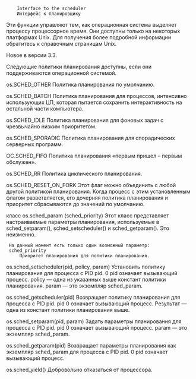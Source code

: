         Interface to the scheduler
        Интерфейс к планировщику

Эти функции управляют тем, как операционная система выделяет процессу процессорное 
время. Они доступны только на некоторых платформах Unix. Для получения более 
подробной информации обратитесь к справочным страницам Unix.

Новое в версии 3.3.

Следующие политики планирования доступны, если они поддерживаются операционной системой.

os.SCHED_OTHER
     Политика планирования по умолчанию.

os.SCHED_BATCH
     Политика планирования для процессов, интенсивно использующих ЦП, которая
     пытается сохранить интерактивность на остальной части компьютера.

os.SCHED_IDLE
     Политика планирования для фоновых задач с чрезвычайно низким приоритетом.

os.SCHED_SPORADIC
     Политика планирования для спорадических серверных программ.

ОС.SCHED_FIFO
     Политика планирования «первым пришел – первым обслужен».

os.SCHED_RR
     Политика циклического планирования.

os.SCHED_RESET_ON_FORK
     Этот флаг можно объединить с любой другой политикой планирования. Когда процесс
     с этим установленным флагом разветвляется, его дочерняя политика планирования
     и приоритет сбрасываются до значений по умолчанию.

класс os.sched_param (sched_priority)
     Этот класс представляет настраиваемые параметры планирования, используемые
     в sched_setparam(), sched_setscheduler() и sched_getparam(). Это неизменно.

     На данный момент есть только один возможный параметр:
     sched_priority
         Приоритет планирования для политики планирования.

os.sched_setscheduler(pid, policy, param)
    Установить политику планирования для процесса с PID pid. 0 pid означает вызывающий
    процесс. policy — одна из указанных выше констант политики планирования. 
    param — это экземпляр sched_param.

os.sched_getscheduler(pid)
    Возвращает политику планирования для процесса с PID pid. pid 0 означает вызывающий
    процесс. Результат — одна из констант политики планирования выше.

os.sched_setparam(pid, param)
    Задать параметры планирования для процесса с PID pid. pid 0 означает вызывающий
    процесс. param — это экземпляр sched_param.

os.sched_getparam(pid)
    Возвращает параметры планирования как экземпляр sched_param для процесса с PID pid.
    0 pid означает вызывающий процесс.

os.sched_yield()
    Добровольно отказаться от процессора.

